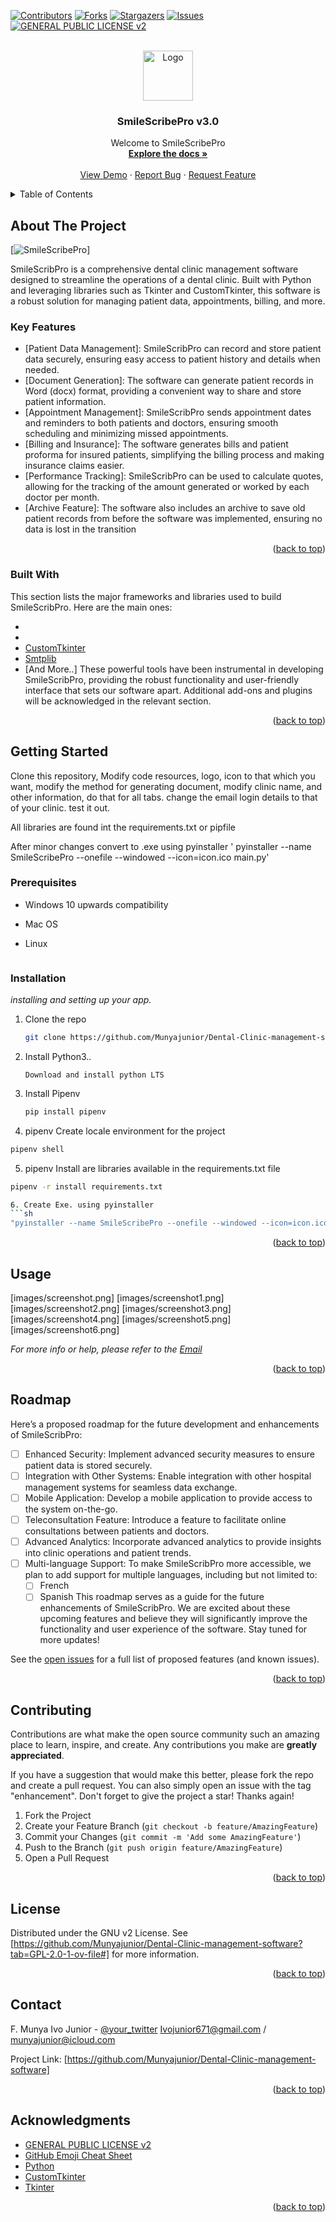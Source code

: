 <!-- Improved compatibility of back to top link: See: https://github.com/othneildrew/Best-README-Template/pull/73 -->
<a name="readme-top"></a>
<!--
*** Thanks for checking out the Best-README-Template. If you have a suggestion
*** that would make this better, please fork the repo and create a pull request
*** or simply open an issue with the tag "enhancement".
*** Don't forget to give the project a star!
*** Thanks again! Now go create something AMAZING! :D
-->



<!-- PROJECT SHIELDS -->
<!--
*** I'm using markdown "reference style" links for readability.
*** Reference links are enclosed in brackets [ ] instead of parentheses ( ).
*** See the bottom of this document for the declaration of the reference variables
*** for contributors-url, forks-url, etc. This is an optional, concise syntax you may use.
*** https://www.markdownguide.org/basic-syntax/#reference-style-links
-->
[![Contributors][contributors-shield]][contributors-url]
[![Forks][forks-shield]][forks-url]
[![Stargazers][stars-shield]][stars-url]
[![Issues][issues-shield]][issues-url]
[![GENERAL PUBLIC LICENSE v2][license-shield]][license-url]



<!-- PROJECT LOGO -->
<br />
<div align="center">
  <a href="https://github.com/Munyajunior/Dental-Clinic-management-software">
    <img src="images/logo.png" alt="Logo" width="80" height="80">
  </a>

  <h3 align="center">SmileScribePro v3.0</h3>

  <p align="center">
    Welcome to SmileScribePro
    <br />
    <a href="https://github.com/Munyajunior/Dental-Clinic-management-software"><strong>Explore the docs »</strong></a>
    <br />
    <br />
    <a href="https://github.com/Munyajunior/Dental-Clinic-management-software">View Demo</a>
    ·
    <a href="https://github.com/Munyajunior/Dental-Clinic-management-software/issues/new?labels=bug&template=bug-report---.md">Report Bug</a>
    ·
    <a href="https://github.com/Munyajunior/Dental-Clinic-management-software/issues/new?labels=enhancement&template=feature-request---.md">Request Feature</a>
  </p>
</div>



<!-- TABLE OF CONTENTS -->
<details>
  <summary>Table of Contents</summary>
  <ol>
    <li>
      <a href="#about-the-project">About The Project</a>
      <ul>
        <li><a href="#built-with">Built With</a></li>
      </ul>
    </li>
    <li>
      <a href="#getting-started">Getting Started</a>
      <ul>
        <li><a href="#prerequisites">Prerequisites</a></li>
        <li><a href="#installation">Installation</a></li>
      </ul>
    </li>
    <li><a href="#usage">Usage</a></li>
    <li><a href="#roadmap">Roadmap</a></li>
    <li><a href="#contributing">Contributing</a></li>
    <li><a href="#license">License</a></li>
    <li><a href="#contact">Contact</a></li>
    <li><a href="#acknowledgments">Acknowledgments</a></li>
  </ol>
</details>



<!-- ABOUT THE PROJECT -->
## About The Project

[![SmileScribePro][product-screenshot]]

SmileScribPro is a comprehensive dental clinic management software designed to streamline the operations of a dental clinic. Built with Python and leveraging libraries such as Tkinter and CustomTkinter, this software is a robust solution for managing patient data, appointments, billing, and more.

### Key Features
* [Patient Data Management]: SmileScribPro can record and store patient data securely, ensuring easy access to patient history and details when needed.
* [Document Generation]: The software can generate patient records in Word (docx) format, providing a convenient way to share and store patient information.
* [Appointment Management]: SmileScribPro sends appointment dates and reminders to both patients and doctors, ensuring smooth scheduling and minimizing missed appointments.
* [Billing and Insurance]: The software generates bills and patient proforma for insured patients, simplifying the billing process and making insurance claims easier.
* [Performance Tracking]: SmileScribPro can be used to calculate quotes, allowing for the tracking of the amount generated or worked by each doctor per month.
* [Archive Feature]: The software also includes an archive to save old patient records from before the software was implemented, ensuring no data is lost in the transition

<p align="right">(<a href="#readme-top">back to top</a>)</p>



### Built With

This section lists the major frameworks and libraries used to build SmileScribPro. Here are the main ones:

* [Python]: (https://www.google.com/url?sa=t&rct=j&q=&esrc=s&source=web&cd=&cad=rja&uact=8&ved=2ahUKEwjQnITyhM6FAxU6EVkFHSSOD-cQFnoECAYQAQ&url=https%3A%2F%2Fwww.python.org%2F&usg=AOvVaw0QREvGsjwHKp2GtoYvs1JH&opi=89978449)
* [Tkinter]: (https://www.google.com/url?sa=t&rct=j&q=&esrc=s&source=web&cd=&cad=rja&uact=8&ved=2ahUKEwiH39qthc6FAxU6FVkFHY5lAAUQFnoECAYQAQ&url=https%3A%2F%2Fdocs.python.org%2F3%2Flibrary%2Ftkinter.html&usg=AOvVaw2w5EX5ZeZBD19NwlNE6Yai&opi=89978449)
* [CustomTkinter](https://customtkinter.tomschimansky.com/)
* [Smtplib](https://www.google.com/url?sa=t&rct=j&q=&esrc=s&source=web&cd=&cad=rja&uact=8&ved=2ahUKEwjW6NnWj86FAxXZRDABHTAfDggQFnoECBEQAQ&url=https%3A%2F%2Fdocs.python.org%2F3%2Flibrary%2Fsmtplib.html&usg=AOvVaw1F0CjW1x2iSGkwkbJYfoaR&opi=89978449) 
* [And More..]
These powerful tools have been instrumental in developing SmileScribPro, providing the robust functionality and user-friendly interface that sets our software apart. Additional add-ons and plugins will be acknowledged in the relevant section.



<p align="right">(<a href="#readme-top">back to top</a>)</p>



<!-- GETTING STARTED -->
## Getting Started

Clone this repository, Modify code resources, logo, icon to that which you want, modify the method for generating document, modify clinic name, and other information, do that for all tabs. change the email login details to that of your clinic. test it out.

All libraries are found int the requirements.txt or pipfile

After minor changes convert to .exe using pyinstaller ' pyinstaller --name SmileScribePro --onefile --windowed --icon=icon.ico main.py'

### Prerequisites

* Windows 10 upwards compatibility
* Mac OS 
* Linux


  ```

### Installation

_installing and setting up your app._


1. Clone the repo
   ```sh
   git clone https://github.com/Munyajunior/Dental-Clinic-management-software.git
   ```
2. Install Python3..
   ```Web
   Download and install python LTS
   ```
3. Install Pipenv
   ```sh
   pip install pipenv
   ```

4. pipenv Create locale environment for the project
  ```sh
  pipenv shell
  ```

5. pipenv Install are libraries available in the requirements.txt file
  ```sh
  pipenv -r install requirements.txt

6. Create Exe. using pyinstaller
  ```sh
  "pyinstaller --name SmileScribePro --onefile --windowed --icon=icon.ico main.py"
  ```


<p align="right">(<a href="#readme-top">back to top</a>)</p>



<!-- USAGE EXAMPLES -->
## Usage

[images/screenshot.png]
[images/screenshot1.png]
[images/screenshot2.png]
[images/screenshot3.png]
[images/screenshot4.png]
[images/screenshot5.png]
[images/screenshot6.png]

_For more info or help, please refer to the [Email](ivojunior671@gmail.com)_

<p align="right">(<a href="#readme-top">back to top</a>)</p>



<!-- ROADMAP -->
## Roadmap

Here’s a proposed roadmap for the future development and enhancements of SmileScribPro:

- [ ] Enhanced Security: Implement advanced security measures to ensure patient data is stored securely.
- [ ] Integration with Other Systems: Enable integration with other hospital management systems for seamless data exchange.
- [ ] Mobile Application: Develop a mobile application to provide access to the system on-the-go.
- [ ] Teleconsultation Feature: Introduce a feature to facilitate online consultations between patients and doctors.
- [ ] Advanced Analytics: Incorporate advanced analytics to provide insights into clinic operations and patient trends.
- [ ] Multi-language Support: To make SmileScribPro more accessible, we plan to add support for multiple languages, including but not limited to:
    - [ ] French
    - [ ] Spanish
This roadmap serves as a guide for the future enhancements of SmileScribPro. We are excited about these upcoming features and believe they will significantly improve the functionality and user experience of the software. Stay tuned for more updates!

See the [open issues](https://github.com/Munyajunior/Dental-Clinic-management-software/issues) for a full list of proposed features (and known issues).

<p align="right">(<a href="#readme-top">back to top</a>)</p>



<!-- CONTRIBUTING -->
## Contributing

Contributions are what make the open source community such an amazing place to learn, inspire, and create. Any contributions you make are **greatly appreciated**.

If you have a suggestion that would make this better, please fork the repo and create a pull request. You can also simply open an issue with the tag "enhancement".
Don't forget to give the project a star! Thanks again!

1. Fork the Project
2. Create your Feature Branch (`git checkout -b feature/AmazingFeature`)
3. Commit your Changes (`git commit -m 'Add some AmazingFeature'`)
4. Push to the Branch (`git push origin feature/AmazingFeature`)
5. Open a Pull Request

<p align="right">(<a href="#readme-top">back to top</a>)</p>



<!-- LICENSE -->
## License

Distributed under the GNU v2 License. See [https://github.com/Munyajunior/Dental-Clinic-management-software?tab=GPL-2.0-1-ov-file#] for more information.

<p align="right">(<a href="#readme-top">back to top</a>)</p>



<!-- CONTACT -->
## Contact

F. Munya Ivo Junior - [@your_twitter](https://twitter.com/your_username) 
Ivojunior671@gmail.com / munyajunior@icloud.com

Project Link: [https://github.com/Munyajunior/Dental-Clinic-management-software]

<p align="right">(<a href="#readme-top">back to top</a>)</p>



<!-- ACKNOWLEDGMENTS -->
## Acknowledgments


* [GENERAL PUBLIC LICENSE v2](https://github.com/Munyajunior/Dental-Clinic-management-software?tab=GPL-2.0-1-ov-file#)
* [GitHub Emoji Cheat Sheet](https://www.webpagefx.com/tools/emoji-cheat-sheet)
* [Python](https://www.google.com/url?sa=t&rct=j&q=&esrc=s&source=web&cd=&cad=rja&uact=8&ved=2ahUKEwjQnITyhM6FAxU6EVkFHSSOD-cQFnoECAYQAQ&url=https%3A%2F%2Fwww.python.org%2F&usg=AOvVaw0QREvGsjwHKp2GtoYvs1JH&opi=89978449)
* [CustomTkinter](https://customtkinter.tomschimansky.com/)
* [Tkinter](https://www.google.com/url?sa=t&rct=j&q=&esrc=s&source=web&cd=&cad=rja&uact=8&ved=2ahUKEwiH39qthc6FAxU6FVkFHY5lAAUQFnoECAYQAQ&url=https%3A%2F%2Fdocs.python.org%2F3%2Flibrary%2Ftkinter.html&usg=AOvVaw2w5EX5ZeZBD19NwlNE6Yai&opi=89978449)


<p align="right">(<a href="#readme-top">back to top</a>)</p>



<!-- MARKDOWN LINKS & IMAGES -->
<!-- https://www.markdownguide.org/basic-syntax/#reference-style-links -->
[contributors-shield]: https://img.shields.io/github/contributors/Munyajunior
[contributors-url]: https://github.com/Munyajunior/
[forks-shield]: https://img.shields.io/github/forks
[forks-url]: https://github.com/Munyajunior/Dental-Clinic-management-software
[stars-shield]: https://img.shields.io/github/stars/Munyajunior/Dental-Clinic-management-software?style=for-the-badge
[stars-url]: https://github.com/Munyajunior/Dental-Clinic-management-software/stargazers
[issues-shield]: https://img.shields.io/github/issues/Munyajunior/Dental-Clinic-management-software?style=for-the-badge
[issues-url]: https://github.com/Munyajunior/Dental-Clinic-management-software/issues
[license-shield]: https://img.shields.io/github/license/Munyajunior/Dental-Clinic-management-software?style=for-the-badge
[license-url]: https://github.com/Munyajunior/Dental-Clinic-management-software?tab=GPL-2.0-1-ov-file#
[product-screenshot]: images/screenshot.png
[product-screenshot]: images/screenshot1.png
[product-screenshot]: images/screenshot2.png
[product-screenshot]: images/screenshot3.png
[product-screenshot]: images/screenshot4.png
[product-screenshot]: images/screenshot5.png
[product-screenshot]: images/screenshot6.png
[readme]: https://github.com/Munyajunior/Dental-Clinic-management-software?tab=readme-ov-file